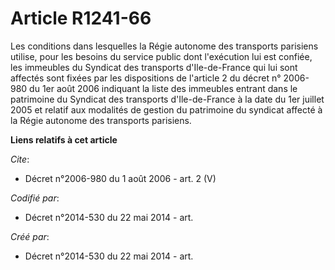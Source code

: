 # Article R1241-66

Les conditions dans lesquelles la Régie autonome des transports parisiens utilise, pour les besoins du service public dont
l'exécution lui est confiée, les immeubles du Syndicat des transports d'Ile-de-France qui lui sont affectés sont fixées par
les dispositions de l'article 2 du décret n° 2006-980 du 1er août 2006 indiquant la liste des immeubles entrant dans le
patrimoine du Syndicat des transports d'Ile-de-France à la date du 1er juillet 2005 et relatif aux modalités de gestion du
patrimoine du syndicat affecté à la Régie autonome des transports parisiens.

**Liens relatifs à cet article**

_Cite_:

  - Décret n°2006-980 du 1 août 2006 - art. 2 (V)

_Codifié par_:

  - Décret n°2014-530 du 22 mai 2014 - art.

_Créé par_:

  - Décret n°2014-530 du 22 mai 2014 - art.
